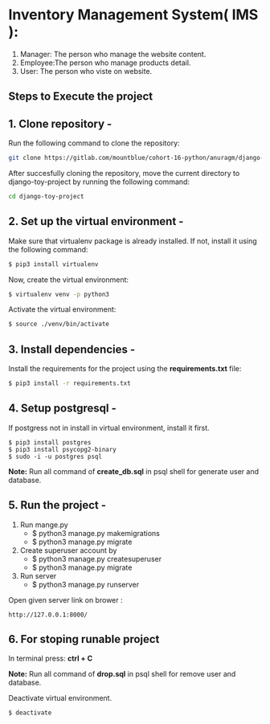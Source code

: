 # Inventory Management System( IMS ):
1. Manager: The person who manage the website content.
2. Employee:The person who manage products detail.
3. User: The person who viste on website.


## Steps to Execute the project
## 1. Clone repository -
Run the following command to clone the repository:
```bash
git clone https://gitlab.com/mountblue/cohort-16-python/anuragm/django-toy-project.git
```
After succesfully cloning the repository, move the current directory to django-toy-project by running the following command:
```bash
cd django-toy-project
``` 

## 2. Set up the virtual environment -

Make sure that virtualenv package is already installed. If not, install it using the following command:
```bash
$ pip3 install virtualenv
```
Now, create the virtual environment:
```bash
$ virtualenv venv -p python3
```
Activate the virtual environment:
```bash
$ source ./venv/bin/activate
```
## 3. Install dependencies - 
Install the requirements for the project using the **requirements.txt** file:
```bash
$ pip3 install -r requirements.txt 
```
## 4. Setup postgresql -

If postgress not in install in virtual environment, install it first. 

    $ pip3 install postgres
    $ pip3 install psycopg2-binary
    $ sudo -i -u postgres psql

**Note:** Run all command of **create_db.sql** in psql shell for generate user and database.

## 5. Run the project - 

1. Run mange.py 
    * $ python3 manage.py makemigrations
    * $ python3 manage.py migrate 
2. Create superuser account by
    * $ python3 manage.py createsuperuser
    * $ python3 manage.py migrate 
3. Run server
    * $ python3 manage.py runserver

Open given server link on brower :

    http://127.0.0.1:8000/   

## 6. For stoping runable project

In terminal press: **ctrl + C**

**Note:** Run all command of **drop.sql** in psql shell for remove user and database.
 
Deactivate virtual environment.
```bash
$ deactivate
```

